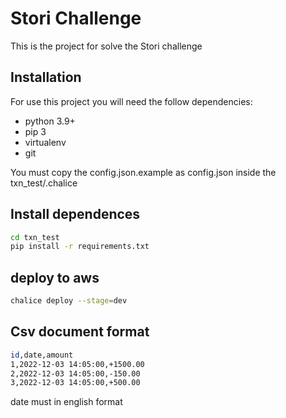 # Stori Challenge

This is the project for solve the Stori challenge


## Installation

For use this project you will need the follow dependencies:

* python 3.9+
* pip 3
* virtualenv
* git

You must copy the config.json.example as config.json inside the txn_test/.chalice

## Install dependences

```bash
cd txn_test
pip install -r requirements.txt
```

## deploy to aws

```bash
chalice deploy --stage=dev
```

## Csv document format
```bash
id,date,amount
1,2022-12-03 14:05:00,+1500.00
2,2022-12-03 14:05:00,-150.00
3,2022-12-03 14:05:00,+500.00
```
date must in english format
 
